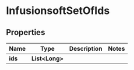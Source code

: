 
# InfusionsoftSetOfIds

## Properties
Name | Type | Description | Notes
------------ | ------------- | ------------- | -------------
**ids** | **List&lt;Long&gt;** |  | 



